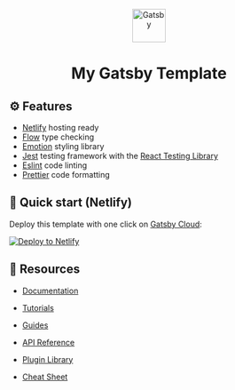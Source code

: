 <p align="center">
  <a href="https://www.gatsbyjs.com/?utm_source=starter&utm_medium=readme&utm_campaign=minimal-starter">
    <img alt="Gatsby" src="https://www.gatsbyjs.com/Gatsby-Monogram.svg" width="60" />
  </a>
</p>
<h1 align="center">
  My Gatsby Template
</h1>

## :gear: Features
- [Netlify](https://netlify.com) hosting ready
- [Flow](https://flow.org) type checking
- [Emotion](https://emotion.sh) styling library
- [Jest](https://jestjs.io) testing framework with the [React Testing Library](https://testing-library.com/docs/react-testing-library/intro)
- [Eslint](https://eslint.org) code linting
- [Prettier](https://prettier.io) code formatting

## :rocket: Quick start (Netlify)

Deploy this template with one click on [Gatsby Cloud](https://www.gatsbyjs.com/cloud/):

[![Deploy to Netlify](https://www.netlify.com/img/deploy/button.svg)](https://app.netlify.com/start/deploy?repository=https://github.com/RickCoxDev/gatsby-template)

## :closed_book: Resources

- [Documentation](https://www.gatsbyjs.com/docs/?utm_source=starter&utm_medium=readme&utm_campaign=minimal-starter)

- [Tutorials](https://www.gatsbyjs.com/tutorial/?utm_source=starter&utm_medium=readme&utm_campaign=minimal-starter)

- [Guides](https://www.gatsbyjs.com/tutorial/?utm_source=starter&utm_medium=readme&utm_campaign=minimal-starter)

- [API Reference](https://www.gatsbyjs.com/docs/api-reference/?utm_source=starter&utm_medium=readme&utm_campaign=minimal-starter)

- [Plugin Library](https://www.gatsbyjs.com/plugins?utm_source=starter&utm_medium=readme&utm_campaign=minimal-starter)

- [Cheat Sheet](https://www.gatsbyjs.com/docs/cheat-sheet/?utm_source=starter&utm_medium=readme&utm_campaign=minimal-starter)
